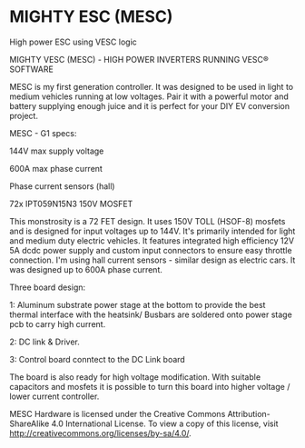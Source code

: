 # MIGHTY ESC (MESC)
High power ESC using VESC logic

MIGHTY VESC (MESC) - HIGH POWER INVERTERS RUNNING VESC® SOFTWARE

MESC is my first generation controller. It was designed to be used in light to medium vehicles running at low voltages.
Pair it with a powerful motor and battery supplying enough juice and it is perfect for your DIY EV conversion project.

MESC - G1 specs:

144V max supply voltage 

600A max phase current

Phase current sensors (hall)

72x IPT059N15N3 150V MOSFET

This monstrosity is a 72 FET design. It uses 150V TOLL (HSOF-8) mosfets and is designed for input voltages up to 144V. 
It's primarily intended for light and medium duty electric vehicles. It features integrated high efficiency 12V 5A dcdc power supply and custom input connectors
to ensure easy throttle connection. I'm using hall current sensors - similar design as electric cars.
It was designed up to 600A phase current. 

Three board design: 

1: Aluminum substrate power stage at the bottom to provide the best thermal interface with the heatsink/ Busbars are soldered onto power stage pcb to carry high current.

2: DC link & Driver.

3: Control board conntect to the DC Link board

The board is also ready for high voltage modification. With suitable capacitors and mosfets it is possible to turn this board into higher voltage / lower current
controller.

MESC Hardware is licensed under the Creative Commons Attribution-ShareAlike 4.0 International License. To view a copy of this license, visit http://creativecommons.org/licenses/by-sa/4.0/.
